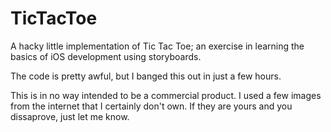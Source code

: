 TicTacToe
=========

A hacky little implementation of Tic Tac Toe; an exercise in learning the basics of iOS development using storyboards. 

The code is pretty awful, but I banged this out in just a few hours.

This is in no way intended to be a commercial product. I used a few images from the internet that I certainly don't own. 
If they are yours and you dissaprove, just let me know.
